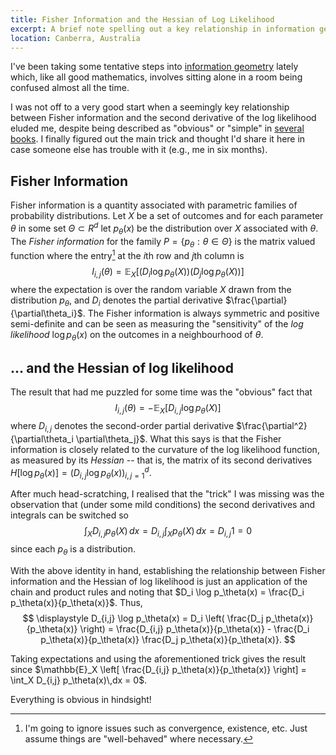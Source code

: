 ```yaml
---
title: Fisher Information and the Hessian of Log Likelihood 
excerpt: A brief note spelling out a key relationship in information geometry. 
location: Canberra, Australia
---
```


I've been taking some tentative steps into [information geometry][infogeo] lately which, like all good mathematics, involves sitting alone in a room being confused almost all the time. 

I was not off to a very good start when a seemingly key relationship between Fisher information and the second derivative of the log likelihood eluded me, despite being described as "obvious" or "simple" in [several][watanabe] [books][awari]. I finally figured out the main trick and thought I'd share it here in case someone else has trouble with it (e.g., me in six months).

## Fisher Information

Fisher information is a quantity associated with parametric families of probability distributions. Let $X$ be a set of outcomes and for each parameter $\theta$ in some set $\Theta\subset R^d$ let $p_\theta(x)$ be the distribution over $X$ associated with $\theta$. The _Fisher information_ for the family $P = \{ p_\theta : \theta \in \Theta \}$ is the matrix valued function where the entry[^1] at the $i$th row and $j$th column is
$$
	\displaystyle
	I_{i,j}(\theta) 
	= \mathbb{E}_X
	\left[ 
		\left( D_i \log p_\theta(X) \right) \left( D_j \log p_\theta(X) \right)
	\right]
$$
where the expectation is over the random variable $X$ drawn from the distribution $p_\theta$, and $D_i$ denotes the partial derivative $\frac{\partial}{\partial\theta_i}$. The Fisher information is always symmetric and positive semi-definite and can be seen as measuring the "sensitivity" of the _log likelihood_ $\log p_\theta(x)$ on the outcomes in a neighbourhood of $\theta$.

## ... and the Hessian of log likelihood

The result that had me puzzled for some time was the "obvious" fact that 
$$
	\displaystyle
	I_{i,j}(\theta) 
	= - \mathbb{E}_X 
	\left[ 
		D_{i,j} \log p_\theta(X) 
	\right]
$$
where $D_{i,j}$ denotes the second-order partial derivative $\frac{\partial^2}{\partial\theta_i \partial\theta_j}$. What this says is that the Fisher information is closely related to the curvature of the log likelihood function, as measured by its _Hessian_ -- that is, the matrix of its second derivatives $H[\log p_\theta(x)] = (D_{i,j} \log p_\theta(x))_{i,j=1}^d$. 

After much head-scratching, I realised that the "trick" I was missing was the observation that (under some mild conditions) the second derivatives and integrals can be switched so 
$$
	\displaystyle
	\int_X D_{i,j} p_\theta(X)\,dx 
	= D_{i,j} \int_X p_\theta(X)\,dx 
	= D_{i,j} 1
	= 0
$$
since each $p_\theta$ is a distribution.

With the above identity in hand, establishing the relationship between Fisher information and the Hessian of log likelihood is just an application of the chain and product rules and noting that $D_i \log p_\theta(x) = \frac{D_i p_\theta(x)}{p_\theta(x)}$. Thus,
$$
	\displaystyle
	D_{i,j} \log p_\theta(x)
	= D_i \left( \frac{D_j p_\theta(x)}{p_\theta(x)} \right)
	= \frac{D_{i,j} p_\theta(x)}{p_\theta(x)} 
		- \frac{D_i p_\theta(x)}{p_\theta(x)} \frac{D_j p_\theta(x)}{p_\theta(x)}.
$$

Taking expectations and using the aforementioned trick gives the result since $\mathbb{E}_X \left[ \frac{D_{i,j} p_\theta(x)}{p_\theta(x)} \right] = \int_X  D_{i,j} p_\theta(x)\,dx = 0$.

Everything is obvious in hindsight!

[infogeo]: http://cscs.umich.edu/~crshalizi/notabene/info-geo.html
[watanabe]: http://books.google.com.au/books?id=5-70HAAACAAJ&dq=watanabe+statistical+learning+theory
[awari]: http://books.google.com.au/books/about/Methods_of_Information_Geometry.html?id=vc2FWSo7wLUC

[^1]: I'm going to ignore issues such as convergence, existence, etc. Just assume things are "well-behaved" where necessary.
